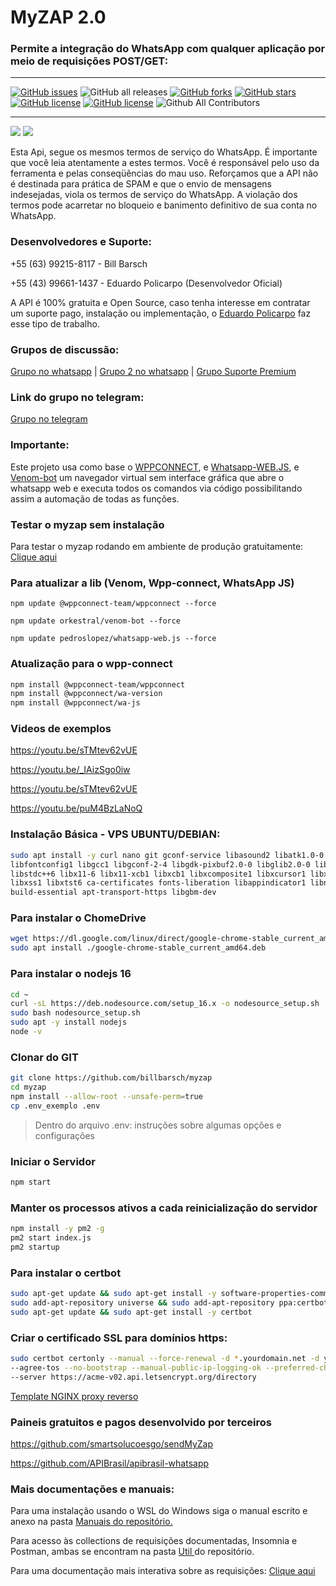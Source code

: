 # MyZAP 2.0

### Permite a integração do WhatsApp com qualquer aplicação por meio de requisições POST/GET:

---

<a href="https://github.com/edupoli/MyZap2.0/issues"><img alt="GitHub issues" src="https://img.shields.io/github/issues/edupoli/MyZap2.0"></a>
<img alt="GitHub all releases" src="https://img.shields.io/github/downloads/billbarsch/myzap/total">
<a href="https://github.com/edupoli/MyZap2.0/network"><img alt="GitHub forks" src="https://img.shields.io/github/forks/edupoli/MyZap2.0"></a>
<a href="https://github.com/edupoli/MyZap2.0/stargazers"><img alt="GitHub stars" src="https://img.shields.io/github/stars/edupoli/MyZap2.0"></a>
<a href="https://github.com/edupoli/MyZap2.0"><img alt="GitHub license" src="https://img.shields.io/github/license/edupoli/MyZap2.0"></a>
<a href="https://github.com/edupoli/MyZap2.0"><img alt="GitHub license" src="https://img.shields.io/badge/node-v14.0-green"></a>
<img alt="Github All Contributors" src="https://img.shields.io/github/all-contributors/all-contributors/all-contributors/master">

---
[<img src="https://img.shields.io/badge/Postman-FF6C37?style=for-the-badge&logo=postman&logoColor=white">](https://documenter.getpostman.com/view/11074732/UVkqrZtZ)
[<img src="https://img.shields.io/badge/WhatsApp-25D366?style=for-the-badge&logo=whatsapp&logoColor=white">](https://api.whatsapp.com/send?phone=554396611437&text=Gostaria%20de%20mais%20informa%C3%A7%C3%B5es%20sobre%20o%20suporte%20da%20API%20MyZAP)

Esta Api, segue os mesmos termos de serviço do WhatsApp. É importante que você leia atentamente a estes termos. Você é responsável pelo uso da ferramenta e pelas conseqüências do mau uso. Reforçamos que a API não é destinada para prática de SPAM e que o envio de mensagens indesejadas, viola os termos de serviço do WhatsApp. A violação dos termos pode acarretar no bloqueio e banimento definitivo de sua conta no WhatsApp.

### Desenvolvedores e Suporte:

+55 (63) 99215-8117 - Bill Barsch

+55 (43) 99661-1437 - Eduardo Policarpo (Desenvolvedor Oficial)

A API é 100% gratuita e Open Source, caso tenha interesse em contratar um suporte pago, instalação ou implementação, o [Eduardo Policarpo](https://api.whatsapp.com/send?phone=554396611437&text=Gostaria%20de%20mais%20informa%C3%A7%C3%B5es%20sobre%20o%20suporte%20da%20API%20MyZAP) faz esse tipo de trabalho.

### Grupos de discussão:

[Grupo no whatsapp](https://chat.whatsapp.com/IDqZrBmBIYL50Mq63NfraA) |
[Grupo 2 no whatsapp](https://chat.whatsapp.com/CTVp994clKsKunqzczFfu7) |
[Grupo Suporte Premium](https://chat.whatsapp.com/Eg7D1Yd4RIQ07GkTyMKnxd)

### Link do grupo no telegram:

[Grupo no telegram](https://t.me/joinchat/tOiGjpK_0xg4OGZh)

### Importante:

Este projeto usa como base o [WPPCONNECT](https://github.com/wppconnect-team/wppconnect), e [Whatsapp-WEB.JS](https://github.com/pedroslopez/whatsapp-web.js/), e [Venom-bot](https://github.com/orkestral/venom) um navegador virtual sem interface gráfica que abre o whatsapp web e executa todos os comandos via código possibilitando assim a automação de todas as funções.

### Testar o myzap sem instalação

Para testar o myzap rodando em ambiente de produção gratuitamente: <a href="https://apigratis.com.br" target="_blank"> Clique aqui </a>

### Para atualizar a lib (Venom, Wpp-connect, WhatsApp JS)

```npm update @wppconnect-team/wppconnect --force```

```npm update orkestral/venom-bot --force```

```npm update pedroslopez/whatsapp-web.js --force```

### Atualização para o wpp-connect

```bash
npm install @wppconnect-team/wppconnect
npm install @wppconnect/wa-version
npm install @wppconnect/wa-js
```

### Videos de exemplos

https://youtu.be/sTMtev62vUE

https://youtu.be/_IAizSgo0iw

https://youtu.be/sTMtev62vUE

https://youtu.be/puM4BzLaNoQ

### Instalação Básica - VPS UBUNTU/DEBIAN:

```bash
sudo apt install -y curl nano git gconf-service libasound2 libatk1.0-0 libc6 libcairo2 libcups2 libdbus-1-3 libexpat1 \
libfontconfig1 libgcc1 libgconf-2-4 libgdk-pixbuf2.0-0 libglib2.0-0 libgtk-3-0 libnspr4 libpango-1.0-0 libpangocairo-1.0-0 \
libstdc++6 libx11-6 libx11-xcb1 libxcb1 libxcomposite1 libxcursor1 libxdamage1 libxext6 libxfixes3 libxi6 libxrandr2 libxrender1 \
libxss1 libxtst6 ca-certificates fonts-liberation libappindicator1 libnss3 lsb-release xdg-utils wget \
build-essential apt-transport-https libgbm-dev
```

### Para instalar o ChomeDrive

```bash
wget https://dl.google.com/linux/direct/google-chrome-stable_current_amd64.deb
sudo apt install ./google-chrome-stable_current_amd64.deb
```

### Para instalar o nodejs 16

```bash
cd ~
curl -sL https://deb.nodesource.com/setup_16.x -o nodesource_setup.sh
sudo bash nodesource_setup.sh
sudo apt -y install nodejs
node -v
```

### Clonar do GIT

```bash
git clone https://github.com/billbarsch/myzap
cd myzap
npm install --allow-root --unsafe-perm=true
cp .env_exemplo .env
```

> Dentro do arquivo .env:
> instruções sobre algumas opções e configurações

### Iniciar o Servidor

```bash
npm start
```

### Manter os processos ativos a cada reinicialização do servidor

```bash
npm install -y pm2 -g
pm2 start index.js
pm2 startup
```

### Para instalar o certbot

```bash
sudo apt-get update && sudo apt-get install -y software-properties-common
sudo add-apt-repository universe && sudo add-apt-repository ppa:certbot/certbot
sudo apt-get update && sudo apt-get install -y certbot
```

### Criar o certificado SSL para domínios https:

```sh
sudo certbot certonly --manual --force-renewal -d *.yourdomain.net -d yourdomain.net \
--agree-tos --no-bootstrap --manual-public-ip-logging-ok --preferred-challenges dns-01 \
--server https://acme-v02.api.letsencrypt.org/directory
```
[Template NGINX proxy reverso](https://github.com/AlanMartines/myzap/tree/myzap2.0/nginx "Templates NGINX proxy reverso")

### Paineis gratuitos e pagos desenvolvido por terceiros

https://github.com/smartsolucoesgo/sendMyZap

https://github.com/APIBrasil/apibrasil-whatsapp

### Mais documentações e manuais:

Para uma instalação usando o WSL do Windows siga o manual escrito e anexo na pasta <a href="https://github.com/billbarsch/myzap/tree/myzap2.0/manuais/instalacao_local_windows_ubuntu_wsl" target="_blank"> Manuais do repositório.</a>

Para acesso às collections de requisições documentadas, Insomnia e Postman, ambas se encontram na pasta <a href="https://github.com/billbarsch/myzap/tree/myzap2.0/util/postman" target="_blank"> Util </a> do repositório.

Para uma documentação mais interativa sobre as requisições: <a href="https://documenter.getpostman.com/view/15465271/Tzm3oxnt" target="_blank"> Clique aqui </a>
